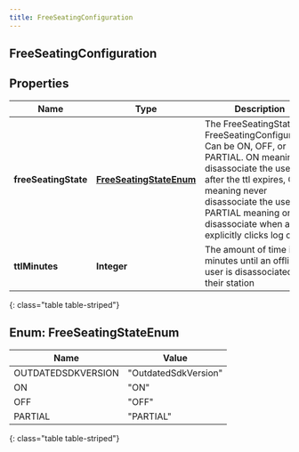 ```yaml
---
title: FreeSeatingConfiguration
---
```

## FreeSeatingConfiguration


## Properties

| Name | Type | Description | Notes |
| ------------ | ------------- | ------------- | ------------- |
| **freeSeatingState** | [**FreeSeatingStateEnum**](#FreeSeatingStateEnum) | The FreeSeatingState for FreeSeatingConfiguration. Can be ON, OFF, or PARTIAL. ON meaning disassociate the user after the ttl expires, OFF meaning never disassociate the user, and PARTIAL meaning only disassociate when a user explicitly clicks log out. |  [optional] |
| **ttlMinutes** | **Integer** | The amount of time in minutes until an offline user is disassociated from their station |  [optional] |
{: class="table table-striped"}


<a name="FreeSeatingStateEnum"></a>

## Enum: FreeSeatingStateEnum

| Name | Value |
| ---- | ----- |
| OUTDATEDSDKVERSION | &quot;OutdatedSdkVersion&quot; |
| ON | &quot;ON&quot; |
| OFF | &quot;OFF&quot; |
| PARTIAL | &quot;PARTIAL&quot; |
{: class="table table-striped"}



